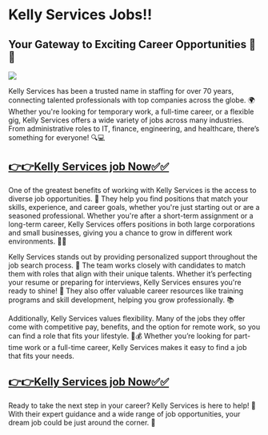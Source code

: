 # Kelly Services Jobs!! 

## Your Gateway to Exciting Career Opportunities 🌟💼

![](https://i.imgur.com/DEy2W76.jpeg)

Kelly Services has been a trusted name in staffing for over 70 years, connecting talented professionals with top companies across the globe. 🌍 Whether you're looking for temporary work, a full-time career, or a flexible gig, Kelly Services offers a wide variety of jobs across many industries. From administrative roles to IT, finance, engineering, and healthcare, there’s something for everyone! 🔍💻

## [**👉👉Kelly Services job Now✅✅**](https://usa-new-jobs.blogspot.com/2025/01/kelly-services-job.html)

One of the greatest benefits of working with Kelly Services is the access to diverse job opportunities. 💼 They help you find positions that match your skills, experience, and career goals, whether you're just starting out or are a seasoned professional. Whether you're after a short-term assignment or a long-term career, Kelly Services offers positions in both large corporations and small businesses, giving you a chance to grow in different work environments. 🏢✨

Kelly Services stands out by providing personalized support throughout the job search process. 🤝 The team works closely with candidates to match them with roles that align with their unique talents. Whether it’s perfecting your resume or preparing for interviews, Kelly Services ensures you're ready to shine! 🌟 They also offer valuable career resources like training programs and skill development, helping you grow professionally. 📚

Additionally, Kelly Services values flexibility. Many of the jobs they offer come with competitive pay, benefits, and the option for remote work, so you can find a role that fits your lifestyle. 🏡💰 Whether you’re looking for part-time work or a full-time career, Kelly Services makes it easy to find a job that fits your needs.

## [**👉👉Kelly Services job Now✅✅**](https://usa-new-jobs.blogspot.com/2025/01/kelly-services-job.html)

Ready to take the next step in your career? Kelly Services is here to help! 🚀 With their expert guidance and a wide range of job opportunities, your dream job could be just around the corner. 👏
